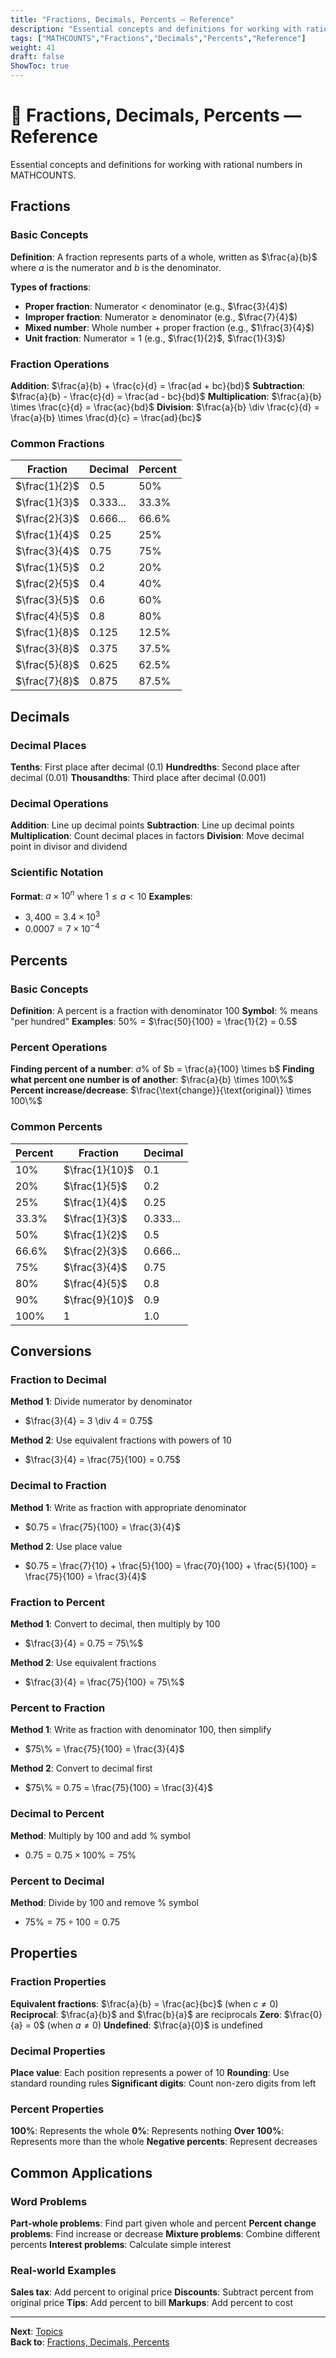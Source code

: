 ```yaml
---
title: "Fractions, Decimals, Percents — Reference"
description: "Essential concepts and definitions for working with rational numbers in MATHCOUNTS."
tags: ["MATHCOUNTS","Fractions","Decimals","Percents","Reference"]
weight: 41
draft: false
ShowToc: true
---
```


# 🔢 Fractions, Decimals, Percents — Reference

Essential concepts and definitions for working with rational numbers in MATHCOUNTS.

## Fractions

### Basic Concepts
**Definition**: A fraction represents parts of a whole, written as $\frac{a}{b}$ where $a$ is the numerator and $b$ is the denominator.

**Types of fractions**:
- **Proper fraction**: Numerator < denominator (e.g., $\frac{3}{4}$)
- **Improper fraction**: Numerator ≥ denominator (e.g., $\frac{7}{4}$)
- **Mixed number**: Whole number + proper fraction (e.g., $1\frac{3}{4}$)
- **Unit fraction**: Numerator = 1 (e.g., $\frac{1}{2}$, $\frac{1}{3}$)

### Fraction Operations
**Addition**: $\frac{a}{b} + \frac{c}{d} = \frac{ad + bc}{bd}$
**Subtraction**: $\frac{a}{b} - \frac{c}{d} = \frac{ad - bc}{bd}$
**Multiplication**: $\frac{a}{b} \times \frac{c}{d} = \frac{ac}{bd}$
**Division**: $\frac{a}{b} \div \frac{c}{d} = \frac{a}{b} \times \frac{d}{c} = \frac{ad}{bc}$

### Common Fractions
| Fraction | Decimal | Percent |
|----------|---------|---------|
| $\frac{1}{2}$ | 0.5 | 50% |
| $\frac{1}{3}$ | 0.333... | 33.3% |
| $\frac{2}{3}$ | 0.666... | 66.6% |
| $\frac{1}{4}$ | 0.25 | 25% |
| $\frac{3}{4}$ | 0.75 | 75% |
| $\frac{1}{5}$ | 0.2 | 20% |
| $\frac{2}{5}$ | 0.4 | 40% |
| $\frac{3}{5}$ | 0.6 | 60% |
| $\frac{4}{5}$ | 0.8 | 80% |
| $\frac{1}{8}$ | 0.125 | 12.5% |
| $\frac{3}{8}$ | 0.375 | 37.5% |
| $\frac{5}{8}$ | 0.625 | 62.5% |
| $\frac{7}{8}$ | 0.875 | 87.5% |

## Decimals

### Decimal Places
**Tenths**: First place after decimal (0.1)
**Hundredths**: Second place after decimal (0.01)
**Thousandths**: Third place after decimal (0.001)

### Decimal Operations
**Addition**: Line up decimal points
**Subtraction**: Line up decimal points
**Multiplication**: Count decimal places in factors
**Division**: Move decimal point in divisor and dividend

### Scientific Notation
**Format**: $a \times 10^n$ where $1 \leq a < 10$
**Examples**:
- $3,400 = 3.4 \times 10^3$
- $0.0007 = 7 \times 10^{-4}$

## Percents

### Basic Concepts
**Definition**: A percent is a fraction with denominator 100
**Symbol**: % means "per hundred"
**Examples**: 50% = $\frac{50}{100} = \frac{1}{2} = 0.5$

### Percent Operations
**Finding percent of a number**: $a\%$ of $b = \frac{a}{100} \times b$
**Finding what percent one number is of another**: $\frac{a}{b} \times 100\%$
**Percent increase/decrease**: $\frac{\text{change}}{\text{original}} \times 100\%$

### Common Percents
| Percent | Fraction | Decimal |
|---------|----------|---------|
| 10% | $\frac{1}{10}$ | 0.1 |
| 20% | $\frac{1}{5}$ | 0.2 |
| 25% | $\frac{1}{4}$ | 0.25 |
| 33.3% | $\frac{1}{3}$ | 0.333... |
| 50% | $\frac{1}{2}$ | 0.5 |
| 66.6% | $\frac{2}{3}$ | 0.666... |
| 75% | $\frac{3}{4}$ | 0.75 |
| 80% | $\frac{4}{5}$ | 0.8 |
| 90% | $\frac{9}{10}$ | 0.9 |
| 100% | 1 | 1.0 |

## Conversions

### Fraction to Decimal
**Method 1**: Divide numerator by denominator
- $\frac{3}{4} = 3 \div 4 = 0.75$

**Method 2**: Use equivalent fractions with powers of 10
- $\frac{3}{4} = \frac{75}{100} = 0.75$

### Decimal to Fraction
**Method 1**: Write as fraction with appropriate denominator
- $0.75 = \frac{75}{100} = \frac{3}{4}$

**Method 2**: Use place value
- $0.75 = \frac{7}{10} + \frac{5}{100} = \frac{70}{100} + \frac{5}{100} = \frac{75}{100} = \frac{3}{4}$

### Fraction to Percent
**Method 1**: Convert to decimal, then multiply by 100
- $\frac{3}{4} = 0.75 = 75\%$

**Method 2**: Use equivalent fractions
- $\frac{3}{4} = \frac{75}{100} = 75\%$

### Percent to Fraction
**Method 1**: Write as fraction with denominator 100, then simplify
- $75\% = \frac{75}{100} = \frac{3}{4}$

**Method 2**: Convert to decimal first
- $75\% = 0.75 = \frac{75}{100} = \frac{3}{4}$

### Decimal to Percent
**Method**: Multiply by 100 and add % symbol
- $0.75 = 0.75 \times 100\% = 75\%$

### Percent to Decimal
**Method**: Divide by 100 and remove % symbol
- $75\% = 75 \div 100 = 0.75$

## Properties

### Fraction Properties
**Equivalent fractions**: $\frac{a}{b} = \frac{ac}{bc}$ (when $c \neq 0$)
**Reciprocal**: $\frac{a}{b}$ and $\frac{b}{a}$ are reciprocals
**Zero**: $\frac{0}{a} = 0$ (when $a \neq 0$)
**Undefined**: $\frac{a}{0}$ is undefined

### Decimal Properties
**Place value**: Each position represents a power of 10
**Rounding**: Use standard rounding rules
**Significant digits**: Count non-zero digits from left

### Percent Properties
**100%**: Represents the whole
**0%**: Represents nothing
**Over 100%**: Represents more than the whole
**Negative percents**: Represent decreases

## Common Applications

### Word Problems
**Part-whole problems**: Find part given whole and percent
**Percent change problems**: Find increase or decrease
**Mixture problems**: Combine different percents
**Interest problems**: Calculate simple interest

### Real-world Examples
**Sales tax**: Add percent to original price
**Discounts**: Subtract percent from original price
**Tips**: Add percent to bill
**Markups**: Add percent to cost

---

**Next**: [Topics](topics)  
**Back to**: [Fractions, Decimals, Percents](./)
